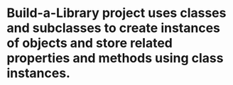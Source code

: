 # Build-a-Library project uses classes and subclasses to create instances of objects and store related properties and methods using class instances.
